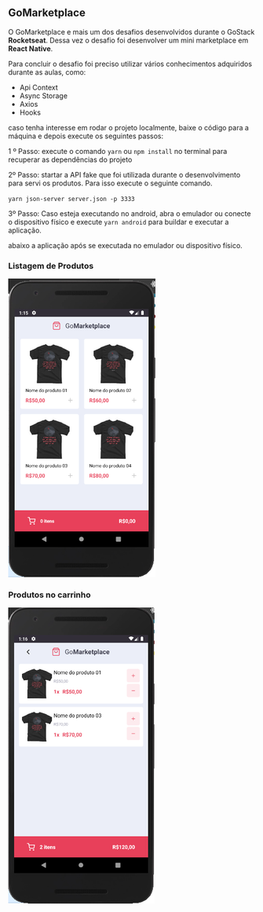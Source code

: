 ## GoMarketplace

O GoMarketplace e mais um dos desafios desenvolvidos durante o GoStack <strong>Rocketseat</strong>. Dessa vez o desafio foi desenvolver um mini marketplace em <strong>React Native</strong>.

Para concluir o desafio foi preciso utilizar vários conhecimentos adquiridos durante as aulas, como:

- Api Context
- Async Storage
- Axios
- Hooks

caso tenha interesse em rodar o  projeto localmente, baixe o código para a máquina e depois execute os seguintes passos:

1 º Passo: execute o comando `yarn` ou `npm install` no terminal para recuperar as dependências do projeto

2º Passo: startar a API fake que foi utilizada durante o desenvolvimento para servi os produtos. Para isso execute o seguinte comando.

`yarn json-server server.json -p 3333`

3º Passo: Caso esteja executando no android, abra o emulador ou conecte o dispositivo físico e execute `yarn android` para buildar e executar a aplicação.

abaixo a aplicação após se executada no emulador ou dispositivo físico.

### Listagem de Produtos

![Dashboard](./docs/home.png)

### Produtos no carrinho

![Cart](./docs/cart.png)






